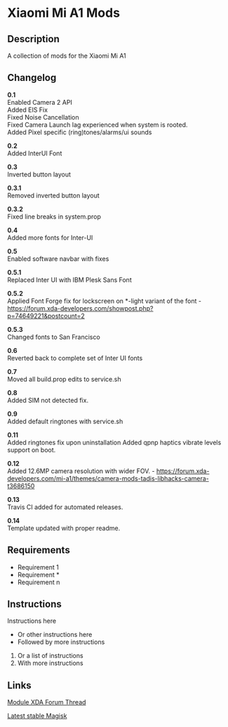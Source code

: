 # **Xiaomi Mi A1 Mods**
## Description
A collection of mods for the Xiaomi Mi A1
## Changelog
**0.1**  
Enabled Camera 2 API  
Added EIS Fix  
Fixed Noise Cancellation  
Fixed Camera Launch lag experienced when system is rooted.  
Added Pixel specific (ring)tones/alarms/ui sounds  

**0.2**  
Added InterUI Font  

**0.3**  
Inverted button layout

**0.3.1**  
Removed inverted button layout  

**0.3.2**  
Fixed line breaks in system.prop  
  
**0.4**  
Added more fonts for Inter-UI  
  
**0.5**  
Enabled software navbar with fixes  
  
**0.5.1**  
Replaced Inter UI with IBM Plesk Sans Font  
    
**0.5.2**  
Applied Font Forge fix for lockscreen on *-light variant of the font - https://forum.xda-developers.com/showpost.php?p=74649221&postcount=2  
  
**0.5.3**  
Changed fonts to San Francisco  
  
**0.6**  
Reverted back to complete set of Inter UI fonts  
  
**0.7**  
Moved all build.prop edits to service.sh  
  
**0.8**  
Added SIM not detected fix.

**0.9**  
Added default ringtones with service.sh  
  
**0.11**  
Added ringtones fix upon uninstallation
Added qpnp haptics vibrate levels support on boot.  
  
**0.12**  
Added 12.6MP camera resolution with wider FOV. - https://forum.xda-developers.com/mi-a1/themes/camera-mods-tadis-libhacks-camera-t3686150  
  
**0.13**  
Travis CI added for automated releases.  

**0.14**  
Template updated with proper readme.
## Requirements
- Requirement 1
- Requirement *
- Requirement n
## Instructions
Instructions here
- Or other instructions here
- Followed by more instructions
1. Or a list of instructions
2. With more instructions
## Links
[Module XDA Forum Thread](# "Module official XDA thread")

[Latest stable Magisk](http://www.tiny.cc/latestmagisk)
